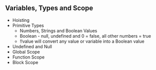 ## Variables, Types and Scope

- Hoisting
- Primitive Types
  - Numbers, Strings and Boolean Values
  - Boolean - null, undefined and 0 = false, all other numbers = true
  - !!value will convert any value or variable into a Boolean value
- Undefined and Null
- Global Scope
- Function Scope
- Block Scope